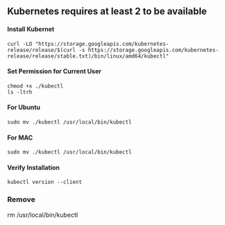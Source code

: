 ## Kubernetes requires at least 2 to be available

#### Install Kubernet
```
curl -LO "https://storage.googleapis.com/kubernetes-release/release/$(curl -s https://storage.googleapis.com/kubernetes-release/release/stable.txt)/bin/linux/amd64/kubectl"
```

#### Set Permission for Current User
```
chmod +x ./kubectl
ls -ltrh
```

#### For Ubuntu
```
sudo mv ./kubectl /usr/local/bin/kubectl
```

#### For MAC
```
sudo mv ./kubectl /usr/local/bin/kubectl
```

#### Verify Installation
```
kubectl version --client
```

### Remove 
rm /usr/local/bin/kubectl